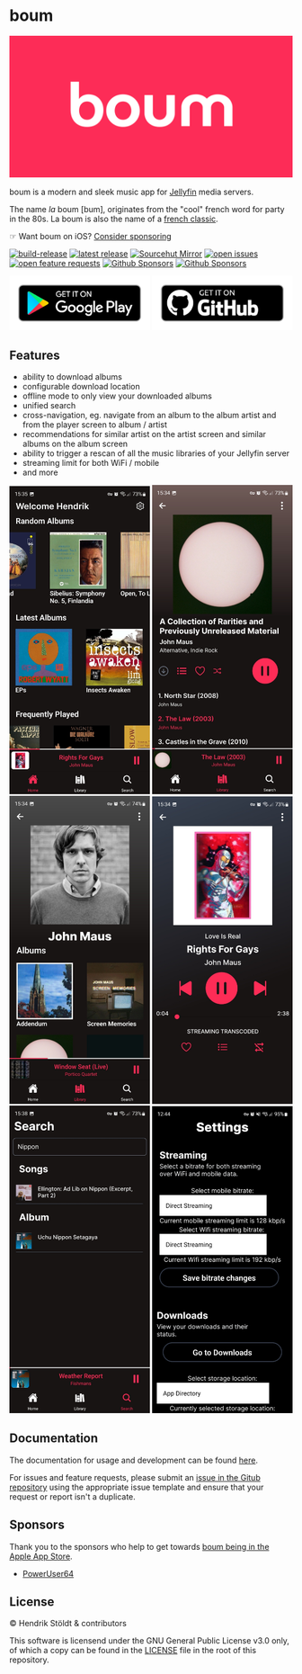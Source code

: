 # boum

![logo boum](./.github/.assets/header.png)

boum is a modern and sleek music app for [Jellyfin](https://github.com/jellyfin/jellyfin) media servers.

The name _la_ boum [bum], originates from the "cool" french word for party in the 80s. La boum is also the name of a [french classic](https://www.youtube.com/watch?v=D9KX35J1kWg).

☞ Want boum on iOS? [Consider sponsoring](https://github.com/henniaufmrenni/boum/issues/35)

[![build-release](https://github.com/henniaufmrenni/boum/actions/workflows/android-build-release.yml/badge.svg)](https://github.com/henniaufmrenni/boum/actions/workflows/android-build-release.yml)
[![latest release](https://badgen.net/github/release/henniaufmrenni/boum?icon=github)](https://github.com/henniaufmrenni/boum/releases/latest)
[![Sourcehut Mirror](https://img.shields.io/static/v1?label=Mirror&message=Sourcehut&logo=Git&color=blue)](https://git.sr.ht/~henniaufmrenni/boum)
[![open issues](https://img.shields.io/github/issues/henniaufmrenni/boum/bug?color=C6474F&label=open%20bug-issues)](https://github.com/henniaufmrenni/boum/issues?q=is%3Aissue+is%3Aopen+label%3Abug)
[![open feature requests](https://img.shields.io/github/issues/henniaufmrenni/boum/enhancement?color=B3ECEE&label=open%20feature-requests)](https://github.com/henniaufmrenni/boum/issues?q=is%3Aissue+is%3Aopen+label%3Aenhancement)
[![Github Sponsors](https://img.shields.io/static/v1?label=Sponsor&message=%E2%9D%A4&logo=GitHub&color=%23fe8e86)](https://github.com/sponsors/henniaufmrenni)
[![Github Sponsors](https://img.shields.io/static/v1?label=Sponsor&message=%E2%9D%A4&logo=liberapay&color=yellow)](https://liberapay.com/henniaufmrenni)

<p float="left">
  <a href="https://play.google.com/store/apps/details?id=de.eindm.boum"><img src=".github/.assets/badge-google-play.png" width="250"/></a>
  <a href="https://github.com/henniaufmrenni/boum/releases/latest"><img src=".github/.assets/badge-github.png" width="250"/></a>
</p>

## Features

- ability to download albums
- configurable download location
- offline mode to only view your downloaded albums
- unified search
- cross-navigation, eg. navigate from an album to the album artist and from the player screen to album / artist
- recommendations for similar artist on the artist screen and similar albums on the album screen
- ability to trigger a rescan of all the music libraries of your Jellyfin server
- streaming limit for both WiFi / mobile
- and more

<p float="left">
  <img src=".github/.assets/screenshot-home.jpg" alt="home" width="250"/>
  <img src=".github/.assets/screenshot-album.jpg" alt="home" width="250"/>
  <img src=".github/.assets/screenshot-artist.jpg" alt="home" width="250"/>
  <img src=".github/.assets/screenshot-player.jpg" alt="home" width="250"/>
  <img src=".github/.assets/screenshot-search.jpg" alt="home" width="250"/>
  <img src=".github/.assets/screenshot-settings.jpg" alt="home" width="250"/>
</p>

## Documentation

The documentation for usage and development can be found [here](https://eindm.de/boum).

For issues and feature requests, please submit an [issue in the Gitub repository](https://github.com/henniaufmrenni/boum/issues) using the appropriate issue template and ensure that your request or report isn't a duplicate.

## Sponsors

Thank you to the sponsors who help to get towards [boum being in the Apple App Store](https://github.com/henniaufmrenni/boum/issues/35).

- [PowerUser64](https://github.com/PowerUser64)

## License

© Hendrik Stöldt & contributors

This software is licensend under the GNU General Public License v3.0 only, of which a copy can be found in the [LICENSE](LICENSE) file in the root of this repository.
